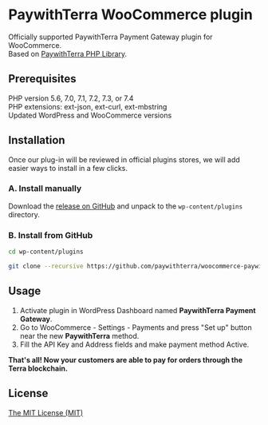 # PaywithTerra WooCommerce plugin
Officially supported PaywithTerra Payment Gateway plugin for WooCommerce.  
Based on [PaywithTerra PHP Library](https://github.com/paywithterra/php-api-library).

## Prerequisites
PHP version 5.6, 7.0, 7.1, 7.2, 7.3, or 7.4  
PHP extensions: ext-json, ext-curl, ext-mbstring  
Updated WordPress and WooCommerce versions


## Installation

Once our plug-in will be reviewed in official plugins stores, we will add easier ways to install in a few clicks.

### A. Install manually

Download the [release on GitHub](https://github.com/paywithterra/woocommerce-paywithterra/releases)
and unpack to the `wp-content/plugins` directory.

### B. Install from GitHub

~~~~ bash
cd wp-content/plugins

git clone --recursive https://github.com/paywithterra/woocommerce-paywithterra.git
~~~~

## Usage

1. Activate plugin in WordPress Dashboard named  **PaywithTerra Payment Gateway**.
2. Go to WooCommerce - Settings - Payments and press "Set up" button near the new **PaywithTerra** method.
3. Fill the API Key and Address fields and make payment method Active.

**That's all! Now your customers are able to pay for orders through the Terra blockchain.**


## License
[The MIT License (MIT)](LICENSE)